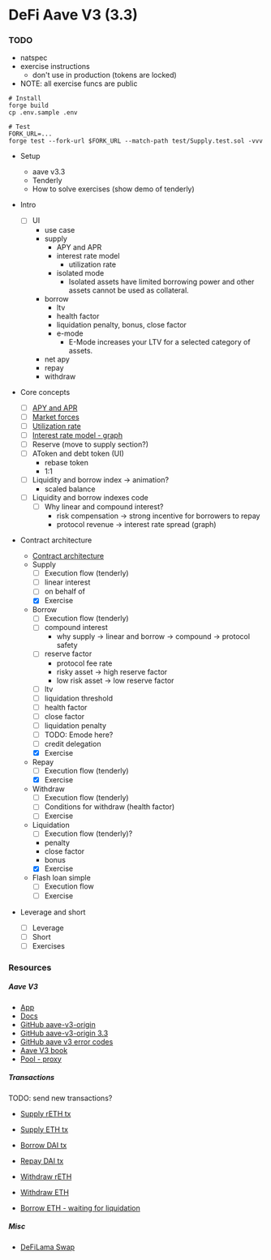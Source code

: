 # DeFi Aave V3 (3.3)

### TODO

- natspec
- exercise instructions
  - don't use in production (tokens are locked)
- NOTE: all exercise funcs are public

```shell
# Install
forge build
cp .env.sample .env

# Test
FORK_URL=...
forge test --fork-url $FORK_URL --match-path test/Supply.test.sol -vvv
```

- Setup

  - aave v3.3
  - Tenderly
  - How to solve exercises (show demo of tenderly)

- Intro
  - [ ] UI
    - use case
    - supply
      - APY and APR
      - interest rate model
        - utilization rate
      - isolated mode
        - Isolated assets have limited borrowing power and other assets cannot be used as collateral.
    - borrow
      - ltv
      - health factor
      - liquidation penalty, bonus, close factor
      - e-mode
        - E-Mode increases your LTV for a selected category of assets.
    - net apy
    - repay
    - withdraw
- Core concepts
  - [ ] [APY and APR](./notes/apr-apy.png)
  - [ ] [Market forces](./notes/market-forces.png)
  - [ ] [Utilization rate](./notes/utilization-rate.png)
  - [ ] [Interest rate model - graph](https://www.desmos.com/calculator/2pfuulkndt)
  - [ ] Reserve (move to supply section?)
  - [ ] AToken and debt token (UI)
    - rebase token
    - 1:1
  - [ ] Liquidity and borrow index -> animation?
    - scaled balance
  - [ ] Liquidity and borrow indexes code
    - [ ] Why linear and compound interest?
      - risk compensation -> strong incentive for borrowers to repay
      - protocol revenue -> interest rate spread (graph)
- Contract architecture
  - [Contract architecture](./notes/arc.png)
  - Supply
    - [ ] Execution flow (tenderly)
    - [ ] linear interest
    - [ ] on behalf of
    - [x] Exercise
  - Borrow
    - [ ] Execution flow (tenderly)
    - [ ] compound interest
      - why supply -> linear and borrow -> compound -> protocol safety
    - [ ] reserve factor
      - protocol fee rate
      - risky asset -> high reserve factor
      - low risk asset -> low reserve factor
    - [ ] ltv
    - [ ] liquidation threshold
    - [ ] health factor
    - [ ] close factor
    - [ ] liquidation penalty
    - [ ] TODO: Emode here?
    - [ ] credit delegation
    - [x] Exercise
  - Repay
    - [ ] Execution flow (tenderly)
    - [x] Exercise
  - Withdraw
    - [ ] Execution flow (tenderly)
    - [ ] Conditions for withdraw (health factor)
    - [ ] Exercise
  - Liquidation
    - [ ] Execution flow (tenderly)?
    - penalty
    - close factor
    - bonus
    - [x] Exercise
  - Flash loan simple
    - [ ] Execution flow
    - [ ] Exercise
- Leverage and short
  - [ ] Leverage
  - [ ] Short
  - [ ] Exercises

### Resources

##### Aave V3

- [App](https://app.aave.com/)
- [Docs](https://aave.com/docs)
- [GitHub aave-v3-origin](https://github.com/aave-dao/aave-v3-origin)
- [GitHub aave-v3-origin 3.3](https://github.com/aave-dao/aave-v3-origin/tree/v3.3.0)
- [GitHub aave v3 error codes](https://github.com/aave/aave-v3-core/blob/master/contracts/protocol/libraries/helpers/Errors.sol)
- [Aave V3 book](https://calnix.gitbook.io/aave-book)
- [Pool - proxy](https://etherscan.io/address/0x87870Bca3F3fD6335C3F4ce8392D69350B4fA4E2)

##### Transactions

TODO: send new transactions?

- [Supply rETH tx](https://etherscan.io/tx/0xc1120138b3aa3dc6a49ef7e84ecd17530c273e2442f83e47025d819d9a700743)
- [Supply ETH tx](https://etherscan.io/tx/0x21de14e5c58b9431a70b780893d01f0b82f07a0495d851d97fc0e85c64887610)
- [Borrow DAI tx](https://etherscan.io/tx/0x5e4deab9462bec720f883522d306ec306959cb3ae1ec2eaf0d55477eed01b5a4)
- [Repay DAI tx](https://etherscan.io/tx/0x1145e9815060164ef9234bdbc6d88db97ac5dda7b1e30732dc981145604e0373)
- [Withdraw rETH](https://etherscan.io/tx/0x7442ab56bfe90a189516f44846b93d25aa0dde3bbfba935429ac561ab34bc575)
- [Withdraw ETH](https://etherscan.io/tx/0x748e56cfaa10b6d629bd06badfdf83b337956e640523bbb1805901e11915c517)

- [Borrow ETH - waiting for liquidation](https://etherscan.io/tx/0xfe4b17b089b50bf9c2b00561061b4205e72bf9695c63e7fde31d54f299b9392f)

##### Misc

- [DeFiLama Swap](https://swap.defillama.com/)
